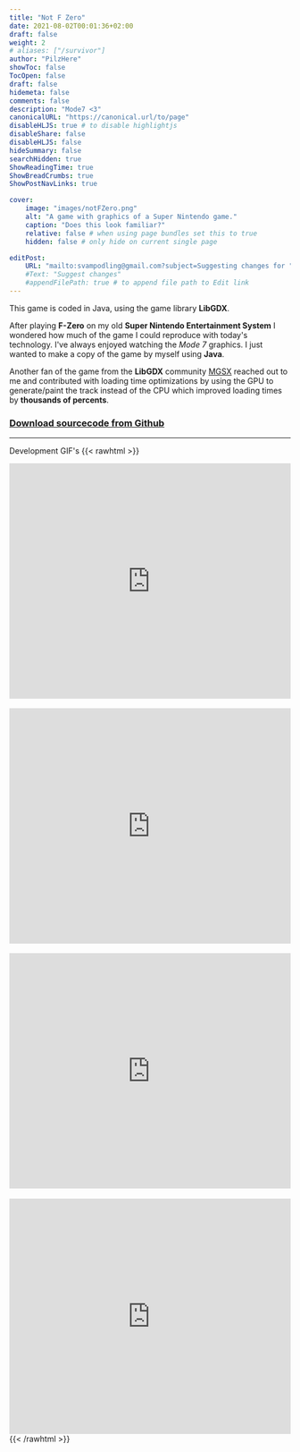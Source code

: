 ```yaml
---
title: "Not F Zero"
date: 2021-08-02T00:01:36+02:00
draft: false
weight: 2
# aliases: ["/survivor"]
author: "PilzHere"
showToc: false
TocOpen: false
draft: false
hidemeta: false
comments: false
description: "Mode7 <3"
canonicalURL: "https://canonical.url/to/page"
disableHLJS: true # to disable highlightjs
disableShare: false
disableHLJS: false
hideSummary: false
searchHidden: true
ShowReadingTime: true
ShowBreadCrumbs: true
ShowPostNavLinks: true

cover:
    image: "images/notFZero.png"
    alt: "A game with graphics of a Super Nintendo game."
    caption: "Does this look familiar?"
    relative: false # when using page bundles set this to true
    hidden: false # only hide on current single page

editPost:
    URL: "mailto:svampodling@gmail.com?subject=Suggesting changes for "
    #Text: "Suggest changes"
    #appendFilePath: true # to append file path to Edit link
---
```


This game is coded in Java, using the game library **LibGDX**.

After playing **F-Zero** on my old **Super Nintendo Entertainment System** I wondered how much of the game I could reproduce with today's technology.
I've always enjoyed watching the *Mode 7* graphics.
I just wanted to make a copy of the game by myself using **Java**.

Another fan of the game from the **LibGDX** community [MGSX](https://github.com/mgsx-dev) reached out to me and contributed with loading time optimizations by using the GPU to generate/paint the track instead of the CPU which improved loading times by **thousands of percents**.

### [Download sourcecode from Github](https://github.com/PilzHere/Mode7Racer)
***
Development GIF's
{{< rawhtml >}}
    <div style='position:relative; padding-bottom:calc(74.83% + 44px)'><iframe src='https://gfycat.com/ifr/GrayGreatKakarikis' frameborder='0' scrolling='no' width='100%' height='100%' style='position:absolute;top:0;left:0;' allowfullscreen></iframe></div>
    <br />
    <div style='position:relative; padding-bottom:calc(74.83% + 44px)'><iframe src='https://gfycat.com/ifr/OffensiveDependableCero' frameborder='0' scrolling='no' width='100%' height='100%' style='position:absolute;top:0;left:0;' allowfullscreen></iframe></div>
    <br />
    <div style='position:relative; padding-bottom:calc(74.83% + 44px)'><iframe src='https://gfycat.com/ifr/LoathsomeFewAmazonparrot' frameborder='0' scrolling='no' width='100%' height='100%' style='position:absolute;top:0;left:0;' allowfullscreen></iframe></div>
    <br />
    <div style='position:relative; padding-bottom:calc(74.83% + 44px)'><iframe src='https://gfycat.com/ifr/GoodSatisfiedAsianpiedstarling' frameborder='0' scrolling='no' width='100%' height='100%' style='position:absolute;top:0;left:0;' allowfullscreen></iframe></div>
{{< /rawhtml >}}
